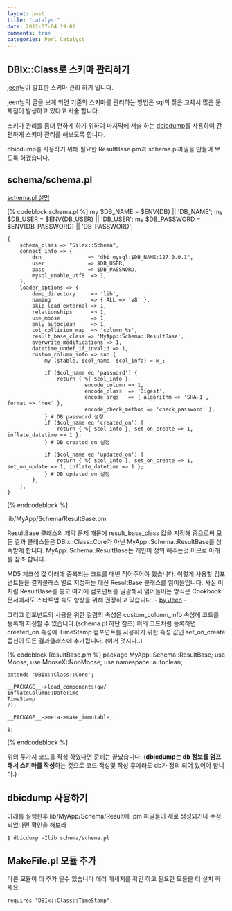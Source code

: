 ```yaml
---
layout: post
title: "catalyst"
date: 2012-07-04 19:02
comments: true
categories: Perl Catalyst
---
```


## DBIx::Class로 스키마 관리하기

[jeen](http://advent.perl.kr/2011/2011-12-17.html)님이 발표한 스키마 관리 하기
입니다.

jeen님의 글을 보게 되면 기존의 스키마를 관리하는 방법은 sql의 잦은 교체시 많은 문제점이
발생하고 있다고 서술 합니다.

스키마 관리를 좀더 편하게 하기 위하여 마지막에 서술 하는
[dbicdump](https://metacpan.org/module/dbicdump)를 사용하여 간편하게 스키마 관리를 해보도록
합니다.

dbicdump를 사용하기 위해 필요한 ResultBase.pm과 schema.pl파일을 만들어 보도록 하겠습니다.

## schema/schema.pl

[schema.pl 설명](http://rumidier.github.com/blog/2012/07/02/catalyst/)

[% codeblock schema.pl %]
    my $DB_NAME     = $ENV{DB}          || 'DB_NAME';
    my $DB_USER     = $ENV{DB_USER}     || 'DB_USER';
    my $DB_PASSWORD = $ENV{DB_PASSWORD} || 'DB_PASSWORD';
    
    {
        schema_class => "Silex::Schema",
        connect_info => {
            dsn               => "dbi:mysql:$DB_NAME:127.0.0.1",
            user              => $DB_USER,
            pass              => $DB_PASSWORD,
            mysql_enable_utf8  => 1,
        },
        loader_options => {
            dump_directory     => 'lib',
            naming             => { ALL => 'v8' },
            skip_load_external => 1,
            relationships      => 1,
            use_moose          => 1,
            only_autoclean     => 1,
            col_collision_map  => 'column_%s',
            result_base_class => 'MyApp::Schema::ResultBase',
            overwrite_modifications => 1,
            datetime_undef_if_invalid => 1,
            custom_column_info => sub {
                my ($table, $col_name, $col_info) = @_;
    
                if ($col_name eq 'password') {
                    return { %{ $col_info },
                             encode_column => 1,
                             encode_class  => 'Digest',
                             encode_args   => { algorithm => 'SHA-1', format => 'hex' },
                             encode_check_method => 'check_password' };
                } # DB password 설정
                if ($col_name eq 'created_on') {
                    return { %{ $col_info }, set_on_create => 1, inflate_datetime => 1 };
                } # DB created_on 설정
    
                if ($col_name eq 'updated_on') {
                    return { %{ $col_info }, set_on_create => 1, set_on_update => 1, inflate_datetime => 1 };
                } # DB updated_on 설정
            },
        },
    }
[% endcodeblock %]

lib/MyApp/Schema/ResultBase.pm

ResultBase 클래스의 제약 문제 때문에 result\_base\_class 값을 지정해 줌으로써 모든 결과
 클래스들은 DBIx::Class::Core가 아닌 MyApp::Schema::ResultBase를 상속받게 합니다.
MyApp::Schema::ResultBase는 개인이 정의 해주는것 이므로 아래를 참조 합니다.

MD5 체크섬 값 아래에 중복되는 코드를 매번 적어주어야 했습니다.
이렇게 사용할 컴포넌트들을 결과클래스 별로 지정하는 대신 ResultBase 클래스를 읽어들입니다.
사실 이처럼 ResultBase를 놓고 여기에 컴포넌트를 일괄해서 읽어들이는 방식은
Cookbook 문서에서도 스타트업 속도 향상을 위해 권장하고 있습니다. - [by Jeen](http://advent.perl.kr/2011/2011-12-17.html) -

그리고 컴포넌트의 사용을 위한 컬럼의 속성은 custom\_column\_info 속성에 코드를 등록해 지정할 수 있습니다.(schema.pl 하단 참조)
 위의 코드처럼 등록하면 created\_on 속성에 TimeStamp 컴포넌트를 사용하기 위한 속성 값인 set\_on\_create 옵션이 모든 결과클래스에 추가됩니다.
(이거 멋지다..)

[% codeblock ResultBase.pm %]
    package MyApp::Schema::ResultBase;
    use Moose;
    use MooseX::NonMoose;
    use namespace::autoclean;

    extends 'DBIx::Class::Core';

    __PACKAGE__->load_components(qw/
	InflateColumn::DateTime
	TimeStamp
    /);

    __PACKAGE__->meta->make_immutable;

    1;
[% endcodeblock %]

위의 두가지 코드를 작성 하였다면 준비는 끝났습니다.
(**dbicdump는 db 정보를 덤프해서 스키마를 작성**하는 것으로 코드 작성및 작성 후에라도
db가 정의 되어 있어야 합니다.)

## dbicdump 사용하기

아래를 실행한후 lib/MyApp/Schema/Result에 .pm 파일들이 새로 생성되거나 수정 되었다면 확인을 해보라

    $ dbicdump -Ilib schema/schema.pl

## MakeFile.pl 모듈 추가

다른 모듈이 더 추가 될수 있습니다 에러 메세지를 확인 하고 필요한 모듈을 더 설치 하세요.

    requires "DBIx::Class::TimeStamp";

